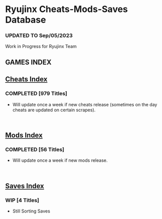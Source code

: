# Ryujinx Cheats-Mods-Saves Database

### UPDATED TO Sep/05/2023

Work in Progress for Ryujinx Team


## GAMES INDEX

## [Cheats Index](Cheats.md)
### COMPLETED [979 Titles]
- Will update once a week if new cheats release (sometimes on the day cheats are updated on certain scrapes).
</br>

## [Mods Index](Mods.md)
### COMPLETED [56 Titles]
- Will update once a week if new mods release.
</br>

## [Saves Index](Saves.md)
### WIP [4 Titles] 
- Still Sorting Saves
